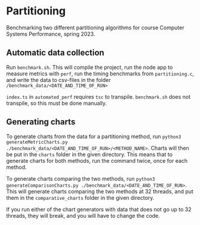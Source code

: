# Partitioning

Benchmarking two different partitioning algorithms for course Computer Systems Performance, spring 2023.

## Automatic data collection

Run `benchmark.sh`. This will compile the project, run the node app to measure metrics with `perf`, run the timing benchmarks from `partitioning.c`, and write the data to csv-files in the folder `/benchmark_data/<DATE_AND_TIME_OF_RUN>`

`index.ts` in `automated_perf` requires `tsc` to transpile. `benchmark.sh` does not transpile, so this must be done manually.

## Generating charts

To generate charts from the data for a partitioning method, run `python3 generateMetricCharts.py ./benchmark_data/<DATE_AND_TIME_OF_RUN>/<METHOD_NAME>`. Charts will then be put in the `charts` folder in the given directory. This means that to generate charts for both methods, run the command twice, once for each method.

To generate charts comparing the two methods, run `python3 generateComparisonCharts.py ./benchmark_data/<DATE_AND_TIME_OF_RUN>`. This will generate charts comparing the two methods at 32 threads, and put them in the `comparative_charts` folder in the given directory.

If you run either of the chart generators with data that does not go up to 32 threads, they will break, and you will have to change the code.